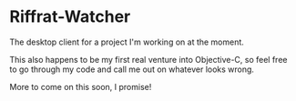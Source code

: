 Riffrat-Watcher
==========

The desktop client for a project I'm working on at the moment.

This also happens to be my first real venture into Objective-C, so feel free to go through my code and call me out on whatever looks wrong.

More to come on this soon, I promise!
